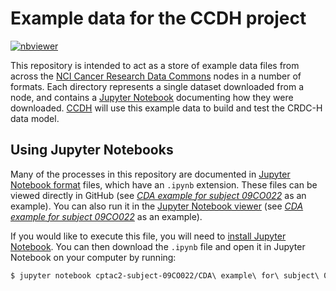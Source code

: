# Example data for the CCDH project

[![nbviewer](https://raw.githubusercontent.com/jupyter/design/master/logos/Badges/nbviewer_badge.svg)](https://nbviewer.jupyter.org/github/cancerDHC/example-data/)

This repository is intended to act as a store of example data files from across
the [NCI Cancer Research Data Commons](https://datascience.cancer.gov/data-commons)
nodes in a number of formats. Each directory represents a single dataset downloaded
from a node, and contains a [Jupyter Notebook](https://jupyter.org/) documenting how
they were downloaded. [CCDH](https://datacommons.cancer.gov/center-cancer-data-harmonization)
will use this example data to build and test the CRDC-H data model.

## Using Jupyter Notebooks

Many of the processes in this repository are documented in
[Jupyter Notebook format](https://nbformat.readthedocs.io/) files,
which have an `.ipynb` extension. These files can be viewed directly in
GitHub (see
*[CDA example for subject 09CO022](./cptac2-subject-09CO022/CDA%20example%20for%20subject%2009CO022.ipynb)*
as an example). You can also run it in the [Jupyter Notebook viewer](https://nbviewer.jupyter.org/) (see
*[CDA example for subject 09CO022](https://nbviewer.jupyter.org/github/cancerDHC/example-data/blob/0a983991cbc274a7fbf3121aa8ae10047549fa1a/cptac2-subject-09CO022/CDA%20example%20for%20subject%2009CO022.ipynb)*
as an example).

If you would like to execute this file, you will need to
[install Jupyter Notebook](https://jupyter.org/install.html). You can then download
the `.ipynb` file and open it in Jupyter Notebook on your computer by running:

```bash
$ jupyter notebook cptac2-subject-09CO022/CDA\ example\ for\ subject\ 09CO022.ipynb
```

